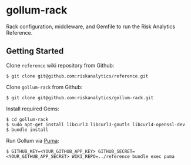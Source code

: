 gollum-rack
===========

Rack configuration, middleware, and Gemfile to run the Risk Analytics Reference.

Getting Started
---------------

Clone `reference` wiki repository from Github:

    $ git clone git@github.com:riskanalytics/reference.git

Clone `gollum-rack` from Github:

    $ git clone git@github.com:riskanalytics/gollum-rack.git

Install required Gems:

    $ cd gollum-rack
    $ sudo apt-get install libcurl3 libcurl3-gnutls libcurl4-openssl-dev
    $ bundle install

Run Gollum via [Puma](http://puma.io):

    $ GITHUB_KEY=<YOUR_GITHUB_APP_KEY> GITHUB_SECRET=<YOUR_GITHUB_APP_SECRET> WIKI_REPO=../reference bundle exec puma
